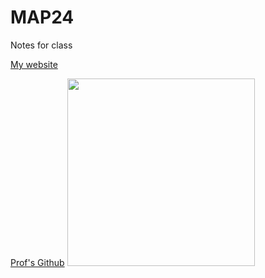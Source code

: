 # MAP24
Notes for class

[My website](https://jg220.github.io/MAP24/)

[Prof's Github](https://github.com/williamedwardhahn/MathData24)
<img src="https://logos-world.net/wp-content/uploads/2020/06/Florida-Atlantic-Owls-Logo.png" width=300>
